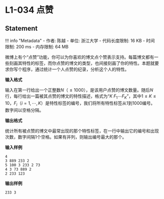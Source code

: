 
# L1-034 点赞

## Statement

!!! info "Metadata"
    - 作者: 陈越
    - 单位: 浙江大学
    - 代码长度限制: 16 KB
    - 时间限制: 200 ms
    - 内存限制: 64 MB

微博上有个“点赞”功能，你可以为你喜欢的博文点个赞表示支持。每篇博文都有一些刻画其特性的标签，而你点赞的博文的类型，也间接刻画了你的特性。本题就要求你写个程序，通过统计一个人点赞的纪录，分析这个人的特性。

**输入格式**

输入在第一行给出一个正整数$N$（$\le 1000$），是该用户点赞的博文数量。随后$N$行，每行给出一篇被其点赞的博文的特性描述，格式为“$K$ $F_1\cdots F_K$”，其中$1\le K\le 10$，$F_i$（$i=1, \cdots , K$）是特性标签的编号，我们将所有特性标签从1到1000编号。数字间以空格分隔。

**输出格式**

统计所有被点赞的博文中最常出现的那个特性标签，在一行中输出它的编号和出现次数，数字间隔1个空格。如果有并列，则输出编号最大的那个。

**输入样例**
```plaintext
4
3 889 233 2
5 100 3 233 2 73
4 3 73 889 2
2 233 123
```

**输出样例**
```plaintext
233 3
```
